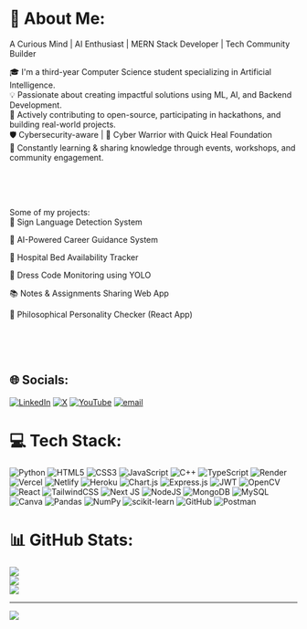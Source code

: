 # 💫 About Me:
A Curious Mind | AI Enthusiast | MERN Stack Developer | Tech Community Builder

🎓 I'm a third-year Computer Science student specializing in Artificial Intelligence. <br>
💡 Passionate about creating impactful solutions using ML, AI, and Backend Development. <br>
🚀 Actively contributing to open-source, participating in hackathons, and building real-world projects. <br>
🛡 Cybersecurity-aware | 📢 Cyber Warrior with Quick Heal Foundation <br>
🌱 Constantly learning & sharing knowledge through events, workshops, and community engagement. <br>

<br> <br> <br>


Some of my projects:  <br>
🤖 Sign Language Detection System <br>

🧭 AI-Powered Career Guidance System  <br>

🏥 Hospital Bed Availability Tracker  <br>

🧵 Dress Code Monitoring using YOLO  <br>

📚 Notes & Assignments Sharing Web App  <br>

🧠 Philosophical Personality Checker (React App)  <br>

 <br>  <br>  <br>


## 🌐 Socials:
[![LinkedIn](https://img.shields.io/badge/LinkedIn-%230077B5.svg?logo=linkedin&logoColor=white)](https://www.linkedin.com/in/shubham2code/) [![X](https://img.shields.io/badge/X-black.svg?logo=X&logoColor=white)](https://x.com/shubham_10679) [![YouTube](https://img.shields.io/badge/YouTube-%23FF0000.svg?logo=YouTube&logoColor=white)](https://www.youtube.com/@GrimCoder22) [![email](https://img.shields.io/badge/Email-D14836?logo=gmail&logoColor=white)](mailto:432shobhit@gmail.com) 

# 💻 Tech Stack:
![Python](https://img.shields.io/badge/python-3670A0?style=for-the-badge&logo=python&logoColor=ffdd54) ![HTML5](https://img.shields.io/badge/html5-%23E34F26.svg?style=for-the-badge&logo=html5&logoColor=white) ![CSS3](https://img.shields.io/badge/css3-%231572B6.svg?style=for-the-badge&logo=css3&logoColor=white) ![JavaScript](https://img.shields.io/badge/javascript-%23323330.svg?style=for-the-badge&logo=javascript&logoColor=%23F7DF1E) ![C++](https://img.shields.io/badge/c++-%2300599C.svg?style=for-the-badge&logo=c%2B%2B&logoColor=white) ![TypeScript](https://img.shields.io/badge/typescript-%23007ACC.svg?style=for-the-badge&logo=typescript&logoColor=white) ![Render](https://img.shields.io/badge/Render-%46E3B7.svg?style=for-the-badge&logo=render&logoColor=white) ![Vercel](https://img.shields.io/badge/vercel-%23000000.svg?style=for-the-badge&logo=vercel&logoColor=white) ![Netlify](https://img.shields.io/badge/netlify-%23000000.svg?style=for-the-badge&logo=netlify&logoColor=#00C7B7) ![Heroku](https://img.shields.io/badge/heroku-%23430098.svg?style=for-the-badge&logo=heroku&logoColor=white) ![Chart.js](https://img.shields.io/badge/chart.js-F5788D.svg?style=for-the-badge&logo=chart.js&logoColor=white) ![Express.js](https://img.shields.io/badge/express.js-%23404d59.svg?style=for-the-badge&logo=express&logoColor=%2361DAFB) ![JWT](https://img.shields.io/badge/JWT-black?style=for-the-badge&logo=JSON%20web%20tokens) ![OpenCV](https://img.shields.io/badge/opencv-%23white.svg?style=for-the-badge&logo=opencv&logoColor=white) ![React](https://img.shields.io/badge/react-%2320232a.svg?style=for-the-badge&logo=react&logoColor=%2361DAFB) ![TailwindCSS](https://img.shields.io/badge/tailwindcss-%2338B2AC.svg?style=for-the-badge&logo=tailwind-css&logoColor=white) ![Next JS](https://img.shields.io/badge/Next-black?style=for-the-badge&logo=next.js&logoColor=white) ![NodeJS](https://img.shields.io/badge/node.js-6DA55F?style=for-the-badge&logo=node.js&logoColor=white) ![MongoDB](https://img.shields.io/badge/MongoDB-%234ea94b.svg?style=for-the-badge&logo=mongodb&logoColor=white) ![MySQL](https://img.shields.io/badge/mysql-4479A1.svg?style=for-the-badge&logo=mysql&logoColor=white) ![Canva](https://img.shields.io/badge/Canva-%2300C4CC.svg?style=for-the-badge&logo=Canva&logoColor=white) ![Pandas](https://img.shields.io/badge/pandas-%23150458.svg?style=for-the-badge&logo=pandas&logoColor=white) ![NumPy](https://img.shields.io/badge/numpy-%23013243.svg?style=for-the-badge&logo=numpy&logoColor=white) ![scikit-learn](https://img.shields.io/badge/scikit--learn-%23F7931E.svg?style=for-the-badge&logo=scikit-learn&logoColor=white) ![GitHub](https://img.shields.io/badge/github-%23121011.svg?style=for-the-badge&logo=github&logoColor=white) ![Postman](https://img.shields.io/badge/Postman-FF6C37?style=for-the-badge&logo=postman&logoColor=white)
# 📊 GitHub Stats:
![](https://github-readme-stats.vercel.app/api?username=Shubham-Yadav22&theme=dark&hide_border=false&include_all_commits=true&count_private=false)<br/>
![](https://nirzak-streak-stats.vercel.app/?user=Shubham-Yadav22&theme=dark&hide_border=false)<br/>
![](https://github-readme-stats.vercel.app/api/top-langs/?username=Shubham-Yadav22&theme=dark&hide_border=false&include_all_commits=true&count_private=false&layout=compact)

---
[![](https://visitcount.itsvg.in/api?id=Shubham-Yadav22&icon=0&color=0)](https://visitcount.itsvg.in)

<!-- Proudly created with GPRM ( https://gprm.itsvg.in ) -->
